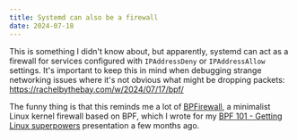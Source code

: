 ```yaml
---
title: Systemd can also be a firewall
date: 2024-07-18
---
```


This is something I didn't know about, but apparently, systemd can act as a firewall for services configured with `IPAddressDeny` or `IPAddressAllow` settings. It's important to keep this in mind when debugging strange networking issues where it's not obvious what might be dropping packets: https://rachelbythebay.com/w/2024/07/17/bpf/

The funny thing is that this reminds me a lot of [BPFirewall][bpfirewall], a minimalist Linux kernel firewall based on BPF, which I wrote for my [BPF 101 - Getting Linux superpowers][bpf-101] presentation a few months ago.

[bpf-101]: https://talks.myhro.info/2024/2024-02-bpf-101.slide
[bpfirewall]: https://github.com/myhro/bpfirewall
